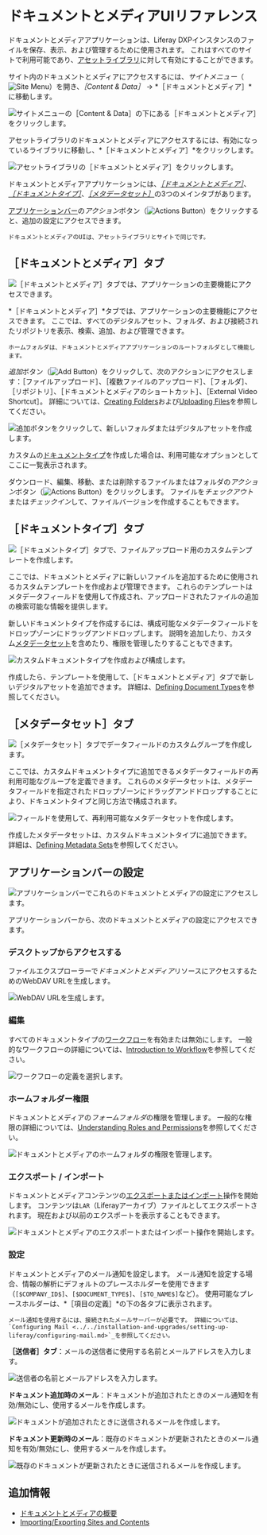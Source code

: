# ドキュメントとメディアUIリファレンス

ドキュメントとメディアアプリケーションは、Liferay DXPインスタンスのファイルを保存、表示、および管理するために使用されます。 これはすべてのサイトで利用可能であり、[アセットライブラリ](../asset-libraries/asset-libraries-overview.md)に対して有効にすることができます。

サイト内のドキュメントとメディアにアクセスするには、*サイトメニュー*（![Site Menu](../../images/icon-product-menu.png)）を開き、*［Content & Data］* &rarr; *［ドキュメントとメディア］*に移動します。

![サイトメニューの［Content & Data］の下にある［ドキュメントとメディア］をクリックします。](./documents-and-media-ui-reference/images/01.png)

アセットライブラリのドキュメントとメディアにアクセスするには、有効になっているライブラリに移動し、*［ドキュメントとメディア］*をクリックします。

![アセットライブラリの［ドキュメントとメディア］をクリックします。](./documents-and-media-ui-reference/images/02.png)

ドキュメントとメディアアプリケーションには、[*［ドキュメントとメディア］*](#documents-and-media-tab)、[*［ドキュメントタイプ］*](#document-types-tab)、[*［メタデータセット］*](#metadata-sets-tab)の3つのメインタブがあります。

[アプリケーションバー](#application-bar-settings)の*アクション*ボタン（![Actions Button](../../images/icon-actions.png)）をクリックすると、追加の設定にアクセスできます。

```{note}
ドキュメントとメディアのUIは、アセットライブラリとサイトで同じです。
```

## ［ドキュメントとメディア］タブ

![［ドキュメントとメディア］タブでは、アプリケーションの主要機能にアクセスできます。](./documents-and-media-ui-reference/images/03.png)

*［ドキュメントとメディア］*タブでは、アプリケーションの主要機能にアクセスできます。 ここでは、すべてのデジタルアセット、フォルダ、および接続されたリポジトリを表示、検索、追加、および管理できます。

```{note}
ホームフォルダは、ドキュメントとメディアアプリケーションのルートフォルダとして機能します。
```

*追加*ボタン（![Add Button](../../images/icon-add.png)）をクリックして、次のアクションにアクセスします：［ファイルアップロード］、［複数ファイルのアップロード］、［フォルダ］、［リポジトリ］、［ドキュメントとメディアのショートカット］、［External Video Shortcut］。 詳細については、[Creating Folders](./uploading-and-managing/creating-folders.md)および[Uploading Files](./uploading-and-managing/uploading-files.md)を参照してください。

![追加ボタンをクリックして、新しいフォルダまたはデジタルアセットを作成します。](./documents-and-media-ui-reference/images/04.png)

カスタムの[ドキュメントタイプ](#document-types-tab)を作成した場合は、利用可能なオプションとしてここに一覧表示されます。

ダウンロード、編集、移動、または削除するファイルまたはフォルダの*アクション*ボタン（![Actions Button](../../images/icon-actions.png)）をクリックします。 ファイルを*チェックアウト*または*チェックイン*して、ファイルバージョンを作成することもできます。

## ［ドキュメントタイプ］タブ

![［ドキュメントタイプ］タブで、ファイルアップロード用のカスタムテンプレートを作成します。](./documents-and-media-ui-reference/images/05.png)

ここでは、ドキュメントとメディアに新しいファイルを追加するために使用されるカスタムテンプレートを作成および管理できます。 これらのテンプレートはメタデータフィールドを使用して作成され、アップロードされたファイルの追加の検索可能な情報を提供します。

新しいドキュメントタイプを作成するには、構成可能なメタデータフィールドをドロップゾーンにドラッグアンドドロップします。 説明を追加したり、カスタム[メタデータセット](#metadata-sets-tab)を含めたり、権限を管理したりすることもできます。

![カスタムドキュメントタイプを作成および構成します。](./documents-and-media-ui-reference/images/06.png)

作成したら、テンプレートを使用して、［ドキュメントとメディア］タブで新しいデジタルアセットを追加できます。 詳細は、[Defining Document Types](./uploading-and-managing/managing-metadata/defining-document-types.md)を参照してください。

## ［メタデータセット］タブ

![［メタデータセット］タブでデータフィールドのカスタムグループを作成します。](./documents-and-media-ui-reference/images/07.png)

ここでは、カスタムドキュメントタイプに追加できるメタデータフィールドの再利用可能なグループを定義できます。 これらのメタデータセットは、メタデータフィールドを指定されたドロップゾーンにドラッグアンドドロップすることにより、ドキュメントタイプと同じ方法で構成されます。

![フィールドを使用して、再利用可能なメタデータセットを作成します。](./documents-and-media-ui-reference/images/08.png)

作成したメタデータセットは、カスタムドキュメントタイプに追加できます。 詳細は、[Defining Metadata Sets](./uploading-and-managing/managing-metadata/defining-metadata-sets.md)を参照してください。

## アプリケーションバーの設定

![アプリケーションバーでこれらのドキュメントとメディアの設定にアクセスします。](./documents-and-media-ui-reference/images/09.png)

アプリケーションバーから、次のドキュメントとメディアの設定にアクセスできます。

### デスクトップからアクセスする

ファイルエクスプローラーで*ドキュメントとメディア*リソースにアクセスするためのWebDAV URLを生成します。

![WebDAV URLを生成します。](./documents-and-media-ui-reference/images/10.png)

### 編集

すべてのドキュメントタイプの[ワークフロー](../../process-automation/workflow/using-workflows/activating-workflow.md)を有効または無効にします。 一般的なワークフローの詳細については、[Introduction to Workflow](../../process-automation/workflow/introduction-to-workflow.md)を参照してください。

![ワークフローの定義を選択します。](./documents-and-media-ui-reference/images/11.png)

### ホームフォルダー権限

ドキュメントとメディアの*フォームフォルダ*の権限を管理します。 一般的な権限の詳細については、[Understanding Roles and Permissions](../../users-and-permissions/roles-and-permissions/understanding-roles-and-permissions.md)を参照してください。

![ドキュメントとメディアのホームフォルダの権限を管理します。](./documents-and-media-ui-reference/images/12.png)

### エクスポート / インポート

ドキュメントとメディアコンテンツの[エクスポートまたはインポート](../../site-building/building-sites/importing-exporting-pages-and-content.md)操作を開始します。 コンテンツは`LAR`（Liferayアーカイブ）ファイルとしてエクスポートされます。 現在および以前のエクスポートを表示することもできます。

![ドキュメントとメディアのエクスポートまたはインポート操作を開始します。](./documents-and-media-ui-reference/images/13.png)

### 設定

ドキュメントとメディアのメール通知を設定します。 メール通知を設定する場合、情報の解析にデフォルトのプレースホルダーを使用できます（`[$COMPANY_ID$]`、`[$DOCUMENT_TYPE$]`、`[$TO_NAME$]`など）。 使用可能なプレースホルダーは、*［項目の定義］*の下の各タブに表示されます。

```{note}
メール通知を使用するには、接続されたメールサーバーが必要です。 詳細については、`Configuring Mail <../../installation-and-upgrades/setting-up-liferay/configuring-mail.md>`_を参照してください。
```

**［送信者］タブ**：メールの送信者に使用する名前とメールアドレスを入力します。

![送信者の名前とメールアドレスを入力します。](./documents-and-media-ui-reference/images/14.png)

**ドキュメント追加時のメール**：ドキュメントが追加されたときのメール通知を有効/無効にし、使用するメールを作成します。

![ドキュメントが追加されたときに送信されるメールを作成します。](./documents-and-media-ui-reference/images/15.png)

**ドキュメント更新時のメール**：既存のドキュメントが更新されたときのメール通知を有効/無効にし、使用するメールを作成します。

![既存のドキュメントが更新されたときに送信されるメールを作成します。](./documents-and-media-ui-reference/images/16.png)

## 追加情報

* [ドキュメントとメディアの概要](./documents-and-media-overview.md)
* [Importing/Exporting Sites and Contents](../../site-building/building-sites/importing-exporting-pages-and-content.md)
